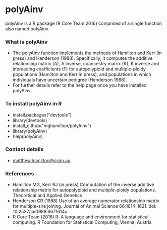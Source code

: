 # polyAinv #

polyAinv is a R package (R Core Team 2016) comprised of a single function also named polyAinv.

### What is polyAinv ###

* The polyAinv function implements the methods of Hamilton and Kerr (in press) and Henderson (1988).  Specifically, it computes the additive relationship matrix (A), A inverse, coancestry matrix (K), K inverse and inbreeding coefficients (F) for autopolyploid and multiple-ploidy populations (Hamilton and Kerr in press), and populations in which individuals have uncertain pedigree (Henderson 1988).
* For further details refer to the help page once you have installed polyAinv.

### To install polyAinv in R ###

* install.packages("devtools")
* library(devtools)
* install_github("mghamilton/polyAinv")
* library(polyAinv)
* help(polyAinv)

### Contact details ###

* <matthew.hamilton@csiro.au>

### References ###

* Hamilton MG, Kerr RJ (in press) Computation of the inverse additive relationship matrix for autopolyploid and multiple-ploidy populations. Theoretical and Applied Genetics
* Henderson CR (1988) Use of an average numerator relationship matrix for multiple-sire joining. Journal of Animal Science 66:1614-1621. doi: 10.2527/jas1988.6671614x
* R Core Team (2016) R: A language and environment for statistical computing. R Foundation for Statistical Computing, Vienna, Austria
